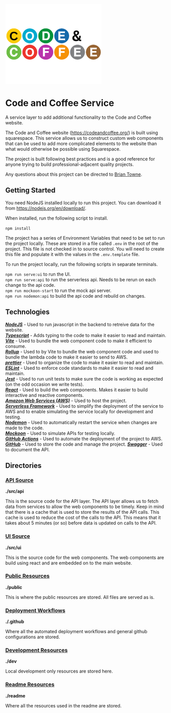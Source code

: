 ![alt text](./readme/code-and-coffee-logo.png)

# Code and Coffee Service

A service layer to add additional functionality to the Code and Coffee website.

The Code and Coffee website (https://codeandcoffee.org/) is built using squarespace. This service allows us to construct custom web components that can be used to add more complicated elements to the website than what would otherwise be possible using Squarespace.

The project is built following best practices and is a good reference for anyone trying to build professional-adjacent quality projects.

Any questions about this project can be directed to [Brian Towne](https://www.linkedin.com/in/bjtowne/).

## Getting Started

You need NodeJS installed locally to run this project. You can download it from https://nodejs.org/en/download/.

When installed, run the following script to install.

`npm install`

The project has a series of Environment Variables that need to be set to run the project locally. These are stored in a file called `.env` in the root of the project. This file is not checked in to source control. You will need to create this file and populate it with the values in the `.env.template` file.

To run the project locally, run the following scripts in separate terminals.

`npm run serve:ui` to run the UI.  
`npm run serve:api` to run the serverless api. Needs to be rerun on each change to the api code.  
`npm run mockoon-start` to run the mock api server.  
`npm run nodemon:api` to build the api code and rebuild on changes.

## Technologies

**_[NodeJS](https://nodejs.org/en)_** - Used to run javascript in the backend to retreive data for the website.  
**_[Typescript](https://www.typescriptlang.org/)_** - Adds typing to the code to make it easier to read and maintain.  
**_[Vite](https://vitejs.dev/)_** - Used to bundle the web component code to make it efficient to consume.  
**_[Rollup](https://rollupjs.org)_** - Used to by Vite to bundle the web component code and used to bundle the lambda code to make it easier to send to AWS.  
**_[prettier](https://prettier.io/)_** - Used to organize the code to make it easier to read and maintain.  
**_[ESLint](https://eslint.org/)_** - Used to enforce code standards to make it easier to read and maintain.  
**_[Jest](https://jestjs.io/)_** - Used to run unit tests to make sure the code is working as expected (on the odd occasion we write tests).  
**_[React](https://reactjs.org/)_** - Used to build the web components. Makes it easier to build interactive and reactive components.  
**_[Amazon Web Services (AWS)](https://aws.amazon.com/)_** - Used to host the project.  
**_[Serverless Framework](https://www.serverless.com/)_** - Used to simplify the deployment of the service to AWS and to enable simulating the service locally for development and testing.  
**_[Nodemon](https://nodemon.io/)_** - Used to automatically restart the service when changes are made to the code.  
**_[Mockoon](https://mockoon.com/)_** - Used to simulate APIs for testing locally.  
**_[GitHub Actions](https://github.com/features/actions)_** - Used to automate the deployment of the project to AWS.  
**_[GitHub](https://github.com)_** - Used to store the code and manage the project.
**_[Swagger](https://swagger.io/)_** - Used to document the API.

## Directories

### [API Source](./src/api)

**./src/api**

This is the source code for the API layer. The API layer allows us to fetch data from services to allow the web components to be timely. Keep in mind that there is a cache that is used to store the results of the API calls. This cache is used to reduce the cost of the calls to the API. This means that it takes about 5 minutes (or so) before data is updated on calls to the API.

### [UI Source](./src/ui)

**./src/ui**

This is the source code for the web components. The web components are build using react and are embedded on to the main website.

### [Public Resources](./public)

**./public**

This is where the public resources are stored. All files are served as is.

### [Deployment Workflows](./.github/workflows)

**./.github**

Where all the automated deployment workflows and general github configurations are stored.

### [Development Resources](./dev)

**./dev**

Local development only resources are stored here.

### [Readme Resources](./dev)

**./readme**

Where all the resources used in the readme are stored.
